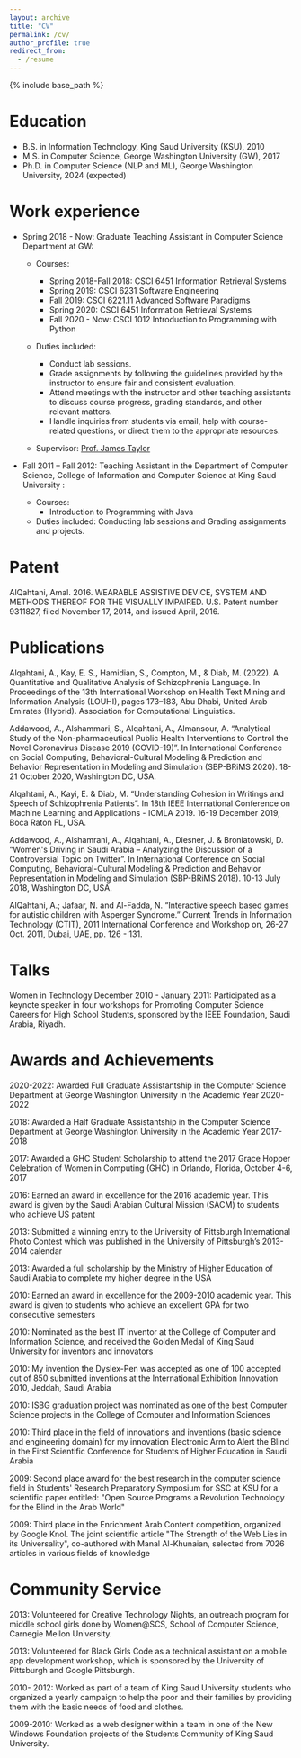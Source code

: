 ```yaml
---
layout: archive
title: "CV"
permalink: /cv/
author_profile: true
redirect_from:
  - /resume
---
```


{% include base_path %}

Education
======
* B.S. in Information Technology, King Saud University (KSU), 2010
* M.S. in Computer Science, George Washington University (GW), 2017
* Ph.D. in Computer Science (NLP and ML), George Washington University, 2024 (expected)

Work experience
======
* Spring 2018 - Now: Graduate Teaching Assistant in Computer Science Department at GW:
  * Courses:
    - Spring 2018-Fall 2018: CSCI 6451 Information Retrieval Systems
    - Spring 2019: CSCI 6231 Software Engineering
    - Fall 2019: CSCI 6221.11 Advanced Software Paradigms
    - Spring 2020: CSCI 6451 Information Retrieval Systems
    - Fall 2020 - Now: CSCI 1012 Introduction to Programming with Python
      
  * Duties included: 
    - Conduct lab sessions.
    - Grade assignments by following the guidelines provided by the instructor to ensure fair and consistent evaluation.
    - Attend meetings with the instructor and other teaching assistants to discuss course progress, grading standards, and other relevant matters.
    - Handle inquiries from students via email, help with course-related questions, or direct them to the appropriate resources.
  * Supervisor: [Prof. James Taylor]([https://www.cs.seas.gwu.edu/james-taylor])


* Fall 2011 – Fall 2012: Teaching Assistant in the Department of Computer Science, College of Information and Computer Science at King Saud University :
  * Courses:
     - Introduction to Programming with Java
  * Duties included: Conducting lab sessions and Grading assignments and projects.

Patent
======
AlQahtani, Amal. 2016. WEARABLE ASSISTIVE DEVICE, SYSTEM AND METHODS THEREOF FOR THE VISUALLY IMPAIRED. U.S. Patent number 9311827, filed November 17, 2014, and issued April, 2016.


Publications
======
Alqahtani, A., Kay, E. S., Hamidian, S., Compton, M., & Diab, M. (2022). A Quantitative and Qualitative Analysis of Schizophrenia Language. In Proceedings of the 13th International Workshop on Health Text Mining and Information Analysis (LOUHI), pages 173–183, Abu Dhabi, United Arab Emirates (Hybrid). Association for Computational Linguistics.

Addawood, A., Alshammari, S., Alqahtani, A., Almansour, A. “Analytical Study of the Non-pharmaceutical Public Health Interventions to Control the Novel Coronavirus Disease 2019 (COVID-19)”. In International Conference on Social Computing, Behavioral-Cultural Modeling & Prediction and Behavior Representation in Modeling and Simulation (SBP-BRiMS 2020). 18-21 October 2020, Washington DC, USA.

Alqahtani, A., Kayi, E. & Diab, M. “Understanding Cohesion in Writings and Speech of Schizophrenia Patients”. In 18th IEEE International Conference on Machine Learning and Applications - ICMLA 2019. 16-19 December 2019, Boca Raton FL, USA.

Addawood, A., Alshamrani, A., Alqahtani, A., Diesner, J. & Broniatowski, D. “Women's Driving in Saudi Arabia – Analyzing the Discussion of a Controversial Topic on Twitter”. In International Conference on Social Computing, Behavioral-Cultural Modeling & Prediction and Behavior Representation in Modeling and Simulation (SBP-BRiMS 2018). 10-13 July 2018, Washington DC, USA.

AlQahtani, A.; Jafaar, N. and Al-Fadda, N. “Interactive speech based games for autistic children with Asperger Syndrome.” Current Trends in Information Technology (CTIT), 2011 International Conference and Workshop on, 26-27 Oct. 2011, Dubai, UAE, pp. 126 - 131.

Talks
======
Women in Technology December 2010 - January 2011: Participated as a keynote speaker in four workshops for Promoting Computer Science Careers for High School Students, sponsored by the IEEE Foundation, Saudi Arabia, Riyadh.

Awards and Achievements
======
2020-2022: Awarded Full Graduate Assistantship in the Computer Science Department at George Washington University in the Academic Year 2020-2022

2018: Awarded a Half Graduate Assistantship in the Computer Science Department at George Washington University in the Academic Year 2017-2018

2017: Awarded a GHC Student Scholarship to attend the 2017 Grace Hopper Celebration of Women in Computing (GHC) in Orlando, Florida, October 4-6, 2017

2016: Earned an award in excellence for the 2016 academic year. This award is given by the Saudi Arabian Cultural Mission (SACM) to students who achieve US patent

2013: Submitted a winning entry to the University of Pittsburgh International Photo Contest which was published in the University of Pittsburgh’s 2013-2014 calendar

2013: Awarded a full scholarship by the Ministry of Higher Education of Saudi Arabia to complete my higher degree in the USA

2010: Earned an award in excellence for the 2009-2010 academic year. This award is given to students who achieve an excellent GPA for two consecutive semesters

2010: Nominated as the best IT inventor at the College of Computer and Information Science, and received the Golden Medal of King Saud University for inventors and innovators

2010: My invention the Dyslex-Pen was accepted as one of 100 accepted out of 850 submitted inventions at the International Exhibition Innovation 2010, Jeddah, Saudi Arabia

2010: ISBG graduation project was nominated as one of the best Computer Science projects in the College of Computer and Information Sciences

2010: Third place in the field of innovations and inventions (basic science and engineering domain) for my innovation Electronic Arm to Alert the Blind in the First Scientific Conference for Students of Higher Education in Saudi Arabia

2009: Second place award for the best research in the computer science field in Students' Research Preparatory Symposium for SSC at KSU for a scientific paper entitled: "Open Source Programs a Revolution Technology for the Blind in the Arab World"

2009: Third place in the Enrichment Arab Content competition, organized by Google Knol. The joint scientific article "The Strength of the Web Lies in its Universality", co-authored with Manal Al-Khunaian, selected from 7026 articles in various fields of knowledge

Community Service
======
2013: Volunteered for Creative Technology Nights, an outreach program for middle school girls done by Women@SCS, School of Computer Science, Carnegie Mellon University.

2013: Volunteered for Black Girls Code as a technical assistant on a mobile app development workshop, which is sponsored by the University of Pittsburgh and Google Pittsburgh.

2010- 2012: Worked as part of a team of King Saud University students who organized a yearly campaign to help the poor and their families by providing them with the basic needs of food and clothes.

2009-2010: Worked as a web designer within a team in one of the New Windows Foundation projects of the Students Community of King Saud University.
